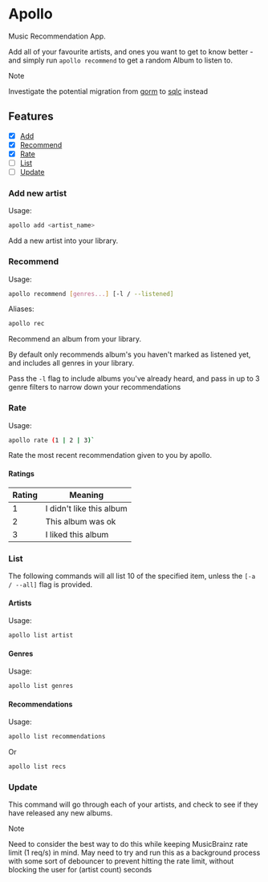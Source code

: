 # Apollo

Music Recommendation App.

Add all of your favourite artists, and ones you want to get to know better - and simply run `apollo recommend` to get a random Album to listen to.

> [!NOTE]
> Investigate the potential migration from [gorm](https://gorm.io) to [sqlc](https://github.com/sqlc-dev/sqlc) instead

## Features

- [x] [Add](#add-new-artist)
- [x] [Recommend](#recommend)
- [x] [Rate](#rate)
- [ ] [List](#list)
- [ ] [Update](#update)

### Add new artist

Usage:

```sh
apollo add <artist_name>
```

Add a new artist into your library.

### Recommend

Usage:

```sh
apollo recommend [genres...] [-l / --listened]
```

Aliases:

```sh
apollo rec
```

Recommend an album from your library.

By default only recommends album's you haven't marked as listened yet, and includes all genres in your library.

Pass the `-l` flag to include albums you've already heard, and pass in up to 3 genre filters to narrow down your recommendations

### Rate

Usage:

```sh
apollo rate (1 | 2 | 3)`
```

Rate the most recent recommendation given to you by apollo.

#### Ratings

| Rating | Meaning |
| ------ | ------- |
| 1      | I didn't like this album |
| 2      | This album was ok |
| 3      | I liked this album |

### List

The following commands will all list 10 of the specified item, unless the `[-a / --all]` flag is provided.

#### Artists

Usage:

```sh
apollo list artist
```

#### Genres

Usage:

```sh
apollo list genres
```

#### Recommendations

Usage:

```sh
apollo list recommendations
```

Or

```sh
apollo list recs
```

### Update

This command will go through each of your artists, and check to see if they have released any new albums.

> [!NOTE]
> Need to consider the best way to do this while keeping MusicBrainz rate limit (1 req/s) in mind.
> May need to try and run this as a background process with some sort of debouncer to prevent hitting the rate limit,
> without blocking the user for (artist count) seconds

